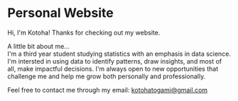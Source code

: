 # Personal Website
Hi, I'm Kotoha! Thanks for checking out my website.

A little bit about me...  
I'm a third year student studying statistics with an emphasis in data science. I'm intersted in using data to identify patterns, draw insights, and most of all, make impactful decisions. I'm always open to new opportunities that challenge me and help me grow both personally and professionally.

Feel free to contact me through my email: kotohatogami@gmail.com
